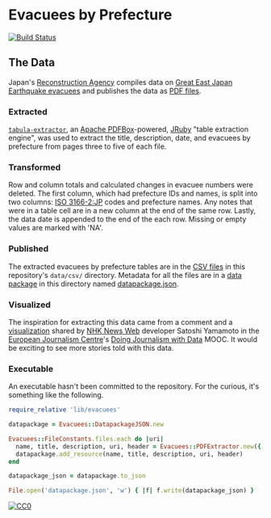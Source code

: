 # Evacuees by Prefecture

[![Build Status](https://travis-ci.org/hhtyo/evacuees-by-prefecture.png)](https://travis-ci.org/hhtyo/evacuees-by-prefecture)

## The Data

Japan's [Reconstruction Agency](http://www.reconstruction.go.jp/) compiles data on [Great East Japan Earthquake evacuees](http://www.reconstruction.go.jp/topics/main-cat2/sub-cat2-1/hinanshasuu.html) and publishes the data as [PDF files](https://github.com/hhtyo/evacuees-by-prefecture/tree/master/data/pdf).

### Extracted

[`tabula-extractor`](https://github.com/jazzido/tabula-extractor), an [Apache PDFBox](http://pdfbox.apache.org/)-powered, [JRuby](http://jruby.org/)  "table extraction engine", was used to extract the title, description, date, and evacuees by prefecture from pages three to five of each file.

### Transformed

Row and column totals and calculated changes in evacuee numbers were deleted. The first column, which had prefecture IDs and names, is split into two columns: [ISO 3166-2:JP](http://en.wikipedia.org/wiki/ISO_3166-2:JP) codes and prefecture names. Any notes that were in a table cell are in a new column at the end of the same row. Lastly, the data date is appended to the end of the each row. Missing or empty values are marked with 'NA'.

### Published

The extracted evacuees by prefecture tables are in the [CSV files](https://github.com/hhtyo/evacuees-by-prefecture/tree/master/data/csv) in this repository's `data/csv/` directory. Metadata for all the files are in a [data package](http://dataprotocols.org/data-packages/) in this directory named [datapackage.json](https://raw.githubusercontent.com/hhtyo/evacuees-by-prefecture/master/datapackage.json).

### Visualized

The inspiration for extracting this data came from a comment and a [visualization](http://www3.nhk.or.jp/nhkworld/newsline/path_to_recovery/post-disaster_recovery_in_numbers.pdf) shared by [NHK News Web](http://www3.nhk.or.jp/news/) developer Satoshi Yamamoto in the [European Journalism Centre](http://ejc.net/)'s [Doing Journalism with Data](http://datajournalismcourse.net/) MOOC. It would be exciting to see more stories told with this data.

### Executable

An executable hasn't been committed to the repository. For the curious, it's something like the following.

```ruby
require_relative 'lib/evacuees'

datapackage = Evacuees::DatapackageJSON.new

Evacuees::FileConstants.files.each do |uri|
  name, title, description, uri, header = Evacuees::PDFExtractor.new({:uri => uri}).to_csv
  datapackage.add_resource(name, title, description, uri, header)
end

datapackage_json = datapackage.to_json

File.open('datapackage.json', 'w') { |f| f.write(datapackage_json) }
```

[![CC0](http://i.creativecommons.org/p/zero/1.0/80x15.png)](http://creativecommons.org/publicdomain/zero/1.0/)
